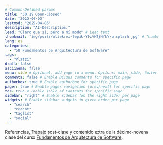 ```yaml
---
# Common-Defined params
title: "50.19 Open-Closed"
date: "2025-04-05"
lastmod: "2025-04-05"
description: "AI-Description."
lead: "Claro que sí, pero a mí modo" # Lead text
thumbnail: "img/posts/aliaksei-lepik-Y9zVKTjHYkY-unsplash.jpg" # Thumbnail image
lang: es
categories:
  - "50 Fundamentos de Arquitectura de Software"
tags:
  - "Platzi"
draft: false
asciinema: false
menu: side # Optional, add page to a menu. Options: main, side, footer
comments: false # Enable Disqus comments for specific page
authorbox: true # Enable authorbox for specific page
pager: true # Enable pager navigation (prev/next) for specific page
toc: true # Enable Table of Contents for specific page
sidebar: "right" # Enable sidebar (on the right side) per page
widgets: # Enable sidebar widgets in given order per page
  - "search"
  - "recent"
  - "taglist"
  - "social"
---
```


Referencias, Trabajo post-clase y contenido extra de la décimo-novena clase del curso [Fundamentos de Arquitectura de Software](https://platzi.com/). 

<!--more-->

